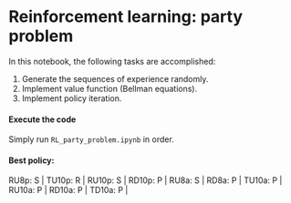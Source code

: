 # Reinforcement learning: party problem
In this notebook, the following tasks are accomplished:
1. Generate the sequences of experience randomly.
2. Implement value function (Bellman equations).
3. Implement policy iteration.

#### Execute the code
Simply run `RL_party_problem.ipynb` in order.

#### Best policy:
RU8p: S | TU10p: R | RU10p: S | RD10p: P | RU8a: S | RD8a: P | TU10a: P | RU10a: P | RD10a: P | TD10a: P | 
